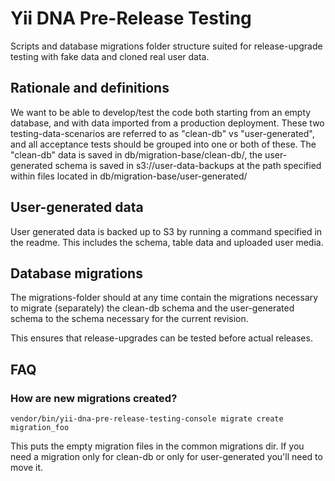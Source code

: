 Yii DNA Pre-Release Testing
===========================

Scripts and database migrations folder structure suited for release-upgrade testing with fake data and cloned real user data.

## Rationale and definitions

We want to be able to develop/test the code both starting from an empty database, and with data imported from a production deployment. These two testing-data-scenarios are referred to as "clean-db" vs "user-generated", and all acceptance tests should be grouped into one or both of these.
The "clean-db" data is saved in db/migration-base/clean-db/, the user-generated schema is saved in s3://user-data-backups at the path specified within files located in db/migration-base/user-generated/

## User-generated data
User generated data is backed up to S3 by running a command specified in the readme. This includes the schema, table data and uploaded user media.

## Database migrations
The migrations-folder should at any time contain the migrations necessary to migrate (separately) the clean-db schema and the user-generated schema to the schema necessary for the current revision.

This ensures that release-upgrades can be tested before actual releases.

## FAQ

### How are new migrations created?

    vendor/bin/yii-dna-pre-release-testing-console migrate create migration_foo

This puts the empty migration files in the common migrations dir. If you need a migration only for clean-db or only for user-generated you'll need to move it.

